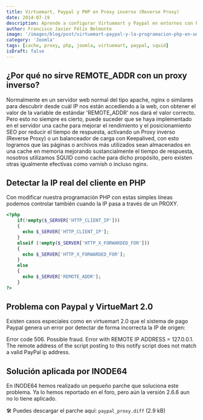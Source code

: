 ```yaml
---
title: Virtuemart, Paypal y PHP en Proxy inverso (Reverse Proxy)
date: 2014-07-19
description: Aprende a configurar Virtuemart y Paypal en entornos con Proxy inverso, optimizando el rendimiento y solucionando errores comunes en la programación PHP.
author: Francisco Javier Félix Belmonte
image: '/images/blog/post/virtuemart-paypal-y-la-programacion-php-en-un-entorno-de-proxy-inverso-reverse-proxy.webp'
category: 'Joomla'
tags: [cache, proxy, php, joomla, virtuemart, paypal, squid]
isDraft: false
---
```


## ¿Por qué no sirve REMOTE_ADDR con un proxy inverso?

Normalmente en un servidor web normal del tipo apache, nginx o similares para descubrir desde cuál IP nos están accediendo a la web, con obtener el valor de la variable de estándar 'REMOTE_ADDR' nos dará el valor correcto. Pero esto no siempre es cierto, puede suceder que se haya implementado en el servidor una cache para mejorar el rendimiento y el posicionamiento SEO por reducir el tiempo de respuesta, activando un Proxy inverso (Reverse Proxy) o un balanceador de carga con Keepalived, con esto logramos que las páginas o archivos más utilizados sean almacenados en una cache en memoria mejorando sustancialmente el tiempo de respuesta, nosotros utilizamos SQUID como cache para dicho propósito, pero existen otras igualmente efectivas como varnish o incluso nginx.

## Detectar la IP real del cliente en PHP

Con modificar nuestra programación PHP con estas simples líneas podemos controlar también cuando la IP pasa a través de un PROXY.

```php
<?php
    if(!empty($_SERVER['HTTP_CLIENT_IP']))
    {
      echo $_SERVER['HTTP_CLIENT_IP'];
    }
    elseif (!empty($_SERVER['HTTP_X_FORWARDED_FOR']))
    {
      echo $_SERVER['HTTP_X_FORWARDED_FOR'];
    }
    else
    {
      echo $_SERVER['REMOTE_ADDR'];
    }
?>
```

## Problema con Paypal y VirtueMart 2.0

Existen casos especiales como en virtuemart 2.0 que el sistema de pago Paypal genera un error por detectar de forma incorrecta la IP de origen:

Error code 506. Possible fraud. Error with REMOTE IP ADDRESS = 127.0.0.1.  
The remote address of the script posting to this notify script does not match a valid PayPal ip address.

## Solución aplicada por INODE64

En INODE64 hemos realizado un pequeño parche que soluciona este problema. Ya lo hemos reportado en el foro, pero aún la versión 2.6.6 aun no lo tiene aplicado.

🛠️ Puedes descargar el parche aquí: `paypal_proxy.diff` (2.9 kB)